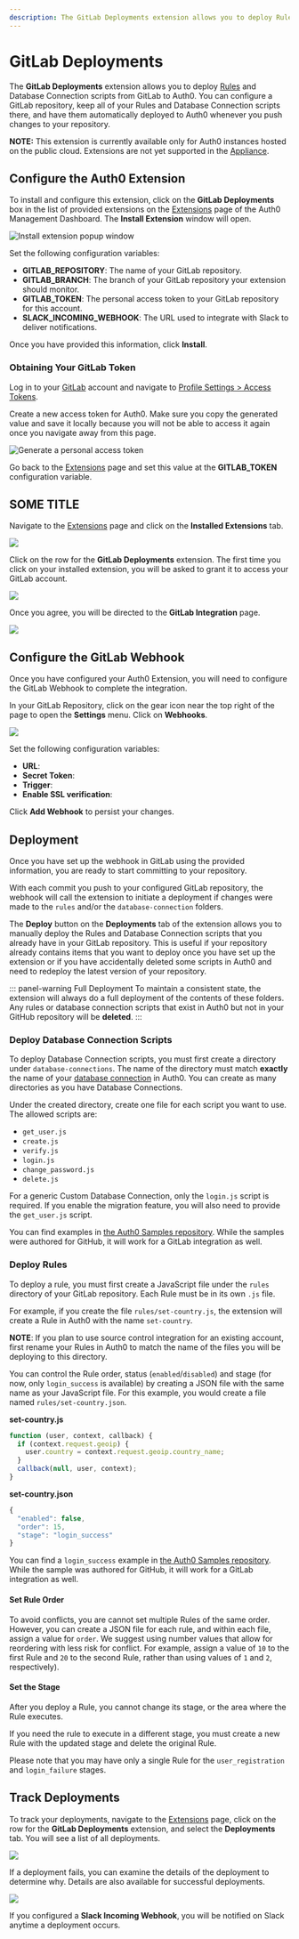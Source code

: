 ```yaml
---
description: The GitLab Deployments extension allows you to deploy Rules and Database Connection scripts from GitLab to Auth0.
---
```


# GitLab Deployments

The **GitLab Deployments** extension allows you to deploy [Rules](/rules) and Database Connection scripts from GitLab to Auth0. You can configure a GitLab repository, keep all of your Rules and Database Connection scripts there, and have them automatically deployed to Auth0 whenever you push changes to your repository.

**NOTE:** This extension is currently available only for Auth0 instances hosted on the public cloud. Extensions are not yet supported in the [Appliance](/appliance).

## Configure the Auth0 Extension

To install and configure this extension, click on the **GitLab Deployments** box in the list of provided extensions on the [Extensions](${manage_url}/#/extensions) page of the Auth0 Management Dashboard. The **Install Extension** window will open.

![Install extension popup window](/media/articles/extensions/gitlab-deploy/install-extension.png)

Set the following configuration variables:

* **GITLAB_REPOSITORY**: The name of your GitLab repository.
* **GITLAB_BRANCH**: The branch of your GitLab repository your extension should monitor.
* **GITLAB_TOKEN**: The personal access token to your GitLab repository for this account.
* **SLACK_INCOMING_WEBHOOK**: The URL used to integrate with Slack to deliver notifications.

Once you have provided this information, click **Install**.

### Obtaining Your GitLab Token

Log in to your [GitLab](https://about.gitlab.com/) account and navigate to [Profile Settings > Access Tokens](https://gitlab.auth0.com/profile/personal_access_tokens).

Create a new access token for Auth0. Make sure you copy the generated value and save it locally because you will not be able to access it again once you navigate away from this page.

![Generate a personal access token](/media/articles/extensions/gitlab-deploy/new-access-token.png)

Go back to the [Extensions](${manage_url}/#/extensions) page and set this value at the **GITLAB_TOKEN** configuration variable.

## SOME TITLE

Navigate to the [Extensions](${manage_url}/#/extensions) page and click on the **Installed Extensions** tab.

![](/media/articles/extensions/gitlab-deploy/name.png)

Click on the row for the **GitLab Deployments** extension. The first time you click on your installed extension, you will be asked to grant it to access your GitLab account.

![](/media/articles/extensions/gitlab-deploy/name.png)

Once you agree, you will be directed to the **GitLab Integration** page.

![](/media/articles/extensions/gitlab-deploy/name.png)

## Configure the GitLab Webhook

Once you have configured your Auth0 Extension, you will need to configure the GitLab Webhook to complete the integration.

In your GitLab Repository, click on the gear icon near the top right of the page to open the **Settings** menu. Click on **Webhooks**.

![](/media/articles/extensions/gitlab-deploy/name.png)

Set the following configuration variables:

* **URL**:
* **Secret Token**:
* **Trigger**:
* **Enable SSL verification**:

Click **Add Webhook** to persist your changes.

## Deployment

Once you have set up the webhook in GitLab using the provided information, you are ready to start committing to your repository.

With each commit you push to your configured GitLab repository, the webhook will call the extension to initiate a deployment if changes were made to the `rules` and/or the `database-connection` folders.

The **Deploy** button on the **Deployments** tab of the extension allows you to manually deploy the Rules and Database Connection scripts that you already have in your GitLab repository. This is useful if your repository already contains items that you want to deploy once you have set up the extension or if you have accidentally deleted some scripts in Auth0 and need to redeploy the latest version of your repository.

::: panel-warning Full Deployment
To maintain a consistent state, the extension will always do a full deployment of the contents of these folders. Any rules or database connection scripts that exist in Auth0 but not in your GitHub repository will be **deleted**.
:::

### Deploy Database Connection Scripts

To deploy Database Connection scripts, you must first create a directory under `database-connections`. The name of the directory must match **exactly** the name of your [database connection](${manage_url}/#/connections/database) in Auth0. You can create as many directories as you have Database Connections.

Under the created directory, create one file for each script you want to use. The allowed scripts are:

- `get_user.js`
- `create.js`
- `verify.js`
- `login.js`
- `change_password.js`
- `delete.js`

For a generic Custom Database Connection, only the `login.js` script is required. If you enable the migration feature, you will also need to provide the `get_user.js` script.

You can find examples in [the Auth0 Samples repository](https://github.com/auth0-samples/github-source-control-integration/tree/master/database-connections/my-custom-db). While the samples were authored for GitHub, it will work for a GitLab integration as well.

### Deploy Rules

To deploy a rule, you must first create a JavaScript file under the `rules` directory of your GitLab repository. Each Rule must be in its own `.js` file.

For example, if you create the file `rules/set-country.js`, the extension will create a Rule in Auth0 with the name `set-country`.

**NOTE**: If you plan to use source control integration for an existing account, first rename your Rules in Auth0 to match the name of the files you will be deploying to this directory.

You can control the Rule order, status (`enabled`/`disabled`) and stage (for now, only `login_success` is available) by creating a JSON file with the same name as your JavaScript file. For this example, you would create a file named `rules/set-country.json`.

__set-country.js__
```javascript
function (user, context, callback) {
  if (context.request.geoip) {
    user.country = context.request.geoip.country_name;
  }
  callback(null, user, context);
}
```

__set-country.json__
```javascript
{
  "enabled": false,
  "order": 15,
  "stage": "login_success"
}
```

You can find a `login_success` example in [the Auth0 Samples repository](https://github.com/auth0-samples/github-source-control-integration/tree/master/rules). While the sample was authored for GitHub, it will work for a GitLab integration as well.

#### Set Rule Order

To avoid conflicts, you are cannot set multiple Rules of the same order. However, you can create a JSON file for each rule, and within each file, assign a value for `order`. We suggest using number values that allow for reordering with less risk for conflict. For example, assign a value of `10` to the first Rule and `20` to the second Rule, rather than using values of `1` and `2`, respectively).

#### Set the Stage

After you deploy a Rule, you cannot change its stage, or the area where the Rule executes.

If you need the rule to execute in a different stage, you must create a new Rule with the updated stage and delete the original Rule.

Please note that you may have only a single Rule for the `user_registration` and `login_failure` stages.

## Track Deployments

To track your deployments, navigate to the [Extensions](${manage_url}/#/extensions) page, click on the row for the **GitLab Deployments** extension, and select the **Deployments** tab. You will see a list of all deployments.

![](/media/articles/extensions/gitlab-deploy/name.png)

If a deployment fails, you can examine the details of the deployment to determine why. Details are also available for successful deployments.

![](/media/articles/extensions/gitlab-deploy/name.png)

If you configured a **Slack Incoming Webhook**, you will be notified on Slack anytime a deployment occurs.
